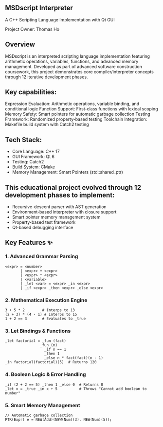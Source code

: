 ## MSDscript Interpreter

A C++ Scripting Language Implementation with Qt GUI

Project Owner: Thomas Ho

## Overview

MSDscript is an interpreted scripting language implementation featuring arithmetic operations, variables, functions, and advanced memory management. Developed as part of advanced software construction coursework, this project demonstrates core compiler/interpreter concepts through 12 iterative development phases.

## Key capabilities:

Expression Evaluation: Arithmetic operations, variable binding, and conditional logic
Function Support: First-class functions with lexical scoping
Memory Safety: Smart pointers for automatic garbage collection
Testing Framework: Randomized property-based testing
Toolchain Integration: Makefile build system with Catch2 testing

## Tech Stack:
- Core Language: C++ 17
- GUI Framework: Qt 6
- Testing: Catch2
- Build System: CMake
- Memory Management: Smart Pointers (std::shared_ptr)


## This educational project evolved through 12 development phases to implement:
- Recursive-descent parser with AST generation
- Environment-based interpreter with closure support
- Smart pointer memory management system
- Property-based test framework
- Qt-based debugging interface

## Key Features ✨

### 1. Advanced Grammar Parsing
```bnf
<expr> = <number> 
       | <expr> + <expr>
       | <expr> * <expr>
       | <variable>
       | _let <var> = <expr> _in <expr>
       | _if <expr> _then <expr> _else <expr>
```

### 2. Mathematical Execution Engine
```bnf
3 + 5 * 2        # Interps to 13
(2 + 3) * (4 - 1) # Interps to 15
1 + 2 == 3       # Evaluates to _true
```
### 3. Let Bindings & Functions
```bnf
_let factorial = _fun (fact)
                _fun (n)
                  _if n == 1
                  _then 1
                  _else n * fact(fact)(n - 1)
_in factorial(factorial)(5)  # Returns 120
```

### 4. Boolean Logic & Error Handling
```bnf
_if (2 + 2 == 5) _then 1 _else 0  # Returns 0
_let x = _true _in x + 5          # Throws "Cannot add boolean to number"
```

### 5. Smart Memory Management
```bnf
// Automatic garbage collection
PTR(Expr) e = NEW(Add)(NEW(Num)(3), NEW(Num)(5));
```



